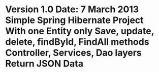 Version 1.0
Date: 7 March 2013
Simple  Spring Hibernate Project
With one Entity only Save, update, delete, findById, FindAll methods 
Controller, Services, Dao layers
Return JSON Data
======================================================================